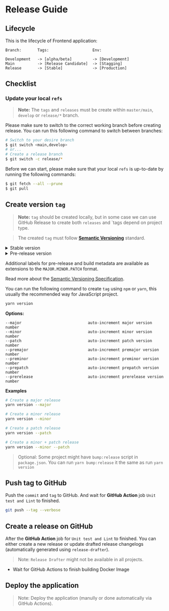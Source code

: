 # Release Guide

## Lifecycle

This is the lifecycle of Frontend application:

```
Branch:       Tags:                   Env:

Development   -> [alpha/beta]         -> [Development]
Main          -> [Release Candidate]  -> [Stagging]
Release       -> [Stable]             -> [Production]
```

## Checklist

### Update your local `refs`

> **Note:**
> The `tags` and `releases` must be create within `master/main`, `develop` or `release/*` branch.

Please make sure to switch to the correct working branch before creating release. You can run this following command to switch between branches:

```sh
# Switch to your desire branch
$ git switch <main,develop>
# or...
# Create a release branch
$ git switch -c release/*
```

Before we can start, please make sure that your local `refs` is up-to-date by running the following commands:

```sh
$ git fetch --all --prune
$ git pull
```

## Create version `tag`

> **Note:**
> `tag` should be created locally, but in some case we can use GitHub Release to create both `releases` and `tags depend on project type.

> The created `tag` must follow [**Semantic Versioning**](https://semver.org/) standard.

<details>
  <summary>Stable version</summary>

  Given a version number `MAJOR.MINOR.PATCH`, increment the:

  1. `MAJOR` version when you make **incompatible API changes**,
  1. `MINOR` version when you **add functionality** in a **backwards compatible** manner, and
  1. `PATCH` version when you make backwards compatible **bug fixes**.
</details>

<details>
  <summary>Pre-release version</summary>

A pre-release version MAY be denoted by appending a hyphen and a series of dot separated identifiers immediately following the patch version. Identifiers MUST comprise only ASCII alphanumerics and hyphens [0-9A-Za-z-]. 

Identifiers MUST NOT be empty. Numeric identifiers MUST NOT include leading zeroes. Pre-release versions have a lower precedence than the associated normal version. A pre-release version indicates that the version is unstable and might not satisfy the intended compatibility requirements as denoted by its associated normal version. Examples: `1.0.0-alpha`, `1.0.0-alpha.1`, `1.0.0-0.3.7`, `1.0.0-x.7.z.92`, `1.0.0-x-y-z.–`

</details>

Additional labels for pre-release and build metadata are available as extensions to the `MAJOR.MINOR.PATCH` format.

Read more about the [Semantic Versioning Specification](https://semver.org/#semantic-versioning-specification-semver).

You can run the following command to create `tag` using `npm` or `yarn`, this usually the recommended way for JavaScript project.

```sh
yarn version
```

**Options:**

```
--major                             auto-increment major version number
--minor                             auto-increment minor version number
--patch                             auto-increment patch version number
--premajor                          auto-increment premajor version number
--preminor                          auto-increment preminor version number
--prepatch                          auto-increment prepatch version number
--prerelease                        auto-increment prerelease version number
```

**Examples**

```sh
# Create a major release
yarn version --major

# Create a minor release
yarn version --minor

# Create a patch release
yarn version --patch

# Create a minor + patch release
yarn version --minor --patch
```

> Optional: Some project might have `bump:release` script in `package.json`. You can run `yarn bump:release` it the same as run `yarn version`

## Push tag to GitHub

Push the `commit` and `tag` to GitHub. And wait for **GitHub Action** job `Unit test and Lint` to finished.

```sh
git push --tag --verbose
```

## Create a release on GitHub

After the **GitHub Action** job for `Unit test and Lint` to finished. You can either create a new release or update drafted release changelogs (automatically generated using `release-drafter`).

> Note: `Release Drafter` might not be available in all projects.

- Wait for GitHub Actions to finish building Docker Image

## Deploy the application

> Note: Deploy the application (manully or done automatically via GitHub Actions).
